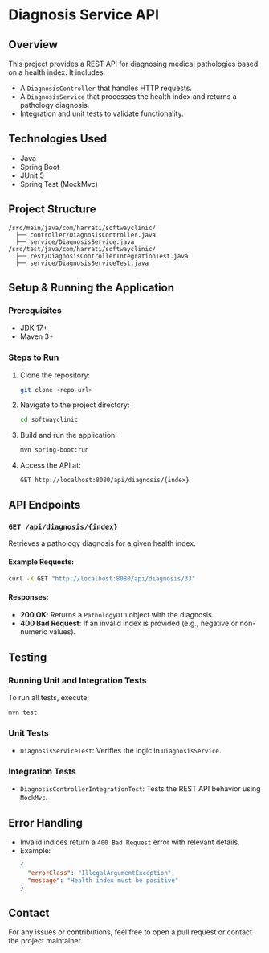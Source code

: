# Diagnosis Service API

## Overview
This project provides a REST API for diagnosing medical pathologies based on a health index. It includes:
- A `DiagnosisController` that handles HTTP requests.
- A `DiagnosisService` that processes the health index and returns a pathology diagnosis.
- Integration and unit tests to validate functionality.

## Technologies Used
- Java
- Spring Boot
- JUnit 5
- Spring Test (MockMvc)

## Project Structure
```
/src/main/java/com/harrati/softwayclinic/
  ├── controller/DiagnosisController.java
  ├── service/DiagnosisService.java
/src/test/java/com/harrati/softwayclinic/
  ├── rest/DiagnosisControllerIntegrationTest.java
  ├── service/DiagnosisServiceTest.java
```

## Setup & Running the Application
### Prerequisites
- JDK 17+
- Maven 3+

### Steps to Run
1. Clone the repository:
   ```sh
   git clone <repo-url>
   ```
2. Navigate to the project directory:
   ```sh
   cd softwayclinic
   ```
3. Build and run the application:
   ```sh
   mvn spring-boot:run
   ```
4. Access the API at:
   ```
   GET http://localhost:8080/api/diagnosis/{index}
   ```

## API Endpoints
### `GET /api/diagnosis/{index}`
Retrieves a pathology diagnosis for a given health index.

#### Example Requests:
```sh
curl -X GET "http://localhost:8080/api/diagnosis/33"
```
#### Responses:
- **200 OK**: Returns a `PathologyDTO` object with the diagnosis.
- **400 Bad Request**: If an invalid index is provided (e.g., negative or non-numeric values).

## Testing
### Running Unit and Integration Tests
To run all tests, execute:
```sh
mvn test
```

### Unit Tests
- `DiagnosisServiceTest`: Verifies the logic in `DiagnosisService`.

### Integration Tests
- `DiagnosisControllerIntegrationTest`: Tests the REST API behavior using `MockMvc`.

## Error Handling
- Invalid indices return a `400 Bad Request` error with relevant details.
- Example:
  ```json
  {
    "errorClass": "IllegalArgumentException",
    "message": "Health index must be positive"
  }
  ```

## Contact
For any issues or contributions, feel free to open a pull request or contact the project maintainer.

